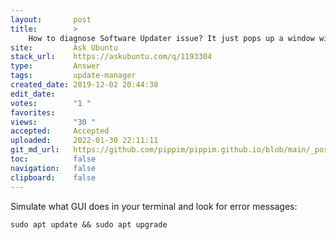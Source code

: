 ```yaml
---
layout:       post
title:        >
    How to diagnose Software Updater issue? It just pops up a window with no content
site:         Ask Ubuntu
stack_url:    https://askubuntu.com/q/1193304
type:         Answer
tags:         update-manager
created_date: 2019-12-02 20:44:38
edit_date:    
votes:        "1 "
favorites:    
views:        "30 "
accepted:     Accepted
uploaded:     2022-01-30 22:11:11
git_md_url:   https://github.com/pippim/pippim.github.io/blob/main/_posts/2019/2019-12-02-How-to-diagnose-Software-Updater-issue_-It-just-pops-up-a-window-with-no-content.md
toc:          false
navigation:   false
clipboard:    false
---
```


Simulate what GUI does in your terminal and look for error messages:

``` 
sudo apt update && sudo apt upgrade
```
